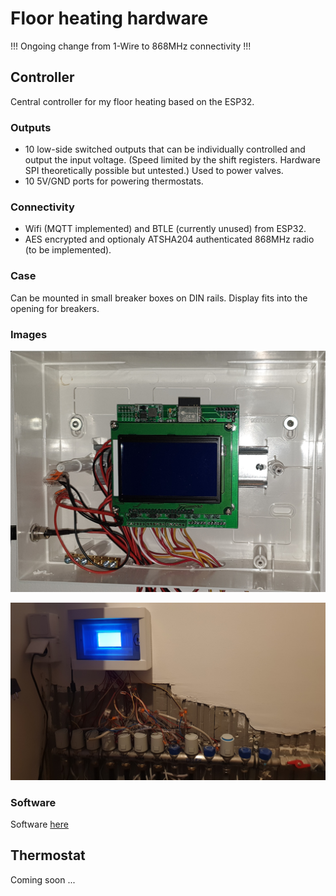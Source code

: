 # Floor heating hardware

!!! Ongoing change from 1-Wire to 868MHz connectivity !!!

## Controller

Central controller for my floor heating based on the ESP32.

### Outputs

- 10 low-side switched outputs that can be individually controlled and output the input voltage. (Speed limited by the shift registers. Hardware SPI theoretically possible but untested.) Used to power valves.
- 10 5V/GND ports for powering thermostats.

### Connectivity

- Wifi (MQTT implemented) and BTLE (currently unused) from ESP32.
- AES encrypted and optionaly ATSHA204 authenticated 868MHz radio (to be implemented).

### Case

Can be mounted in small breaker boxes on DIN rails. Display fits into the opening for breakers.

### Images

![Assembled unit (old)](inside.jpg)

![Unit in case](outside.jpg)

### Software

Software [here](https://github.com/kvoit/FloorHeatingController_HW)


## Thermostat

Coming soon ...
